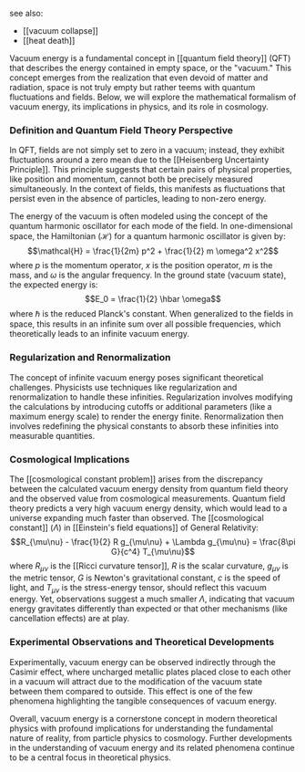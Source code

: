 see also:
- [[vacuum collapse]]
- [[heat death]]


Vacuum energy is a fundamental concept in [[quantum field theory]] (QFT) that describes the energy contained in empty space, or the "vacuum." This concept emerges from the realization that even devoid of matter and radiation, space is not truly empty but rather teems with quantum fluctuations and fields. Below, we will explore the mathematical formalism of vacuum energy, its implications in physics, and its role in cosmology.

### Definition and Quantum Field Theory Perspective

In QFT, fields are not simply set to zero in a vacuum; instead, they exhibit fluctuations around a zero mean due to the [[Heisenberg Uncertainty Principle]]. This principle suggests that certain pairs of physical properties, like position and momentum, cannot both be precisely measured simultaneously. In the context of fields, this manifests as fluctuations that persist even in the absence of particles, leading to non-zero energy.

The energy of the vacuum is often modeled using the concept of the quantum harmonic oscillator for each mode of the field. In one-dimensional space, the Hamiltonian ($\mathcal{H}$) for a quantum harmonic oscillator is given by:
$$\mathcal{H} = \frac{1}{2m} p^2 + \frac{1}{2} m \omega^2 x^2$$
where $p$ is the momentum operator, $x$ is the position operator, $m$ is the mass, and $\omega$ is the angular frequency. In the ground state (vacuum state), the expected energy is:
$$E_0 = \frac{1}{2} \hbar \omega$$
where $\hbar$ is the reduced Planck's constant. When generalized to the fields in space, this results in an infinite sum over all possible frequencies, which theoretically leads to an infinite vacuum energy.

### Regularization and Renormalization

The concept of infinite vacuum energy poses significant theoretical challenges. Physicists use techniques like regularization and renormalization to handle these infinities. Regularization involves modifying the calculations by introducing cutoffs or additional parameters (like a maximum energy scale) to render the energy finite. Renormalization then involves redefining the physical constants to absorb these infinities into measurable quantities.

### Cosmological Implications

The [[cosmological constant problem]] arises from the discrepancy between the calculated vacuum energy density from quantum field theory and the observed value from cosmological measurements. Quantum field theory predicts a very high vacuum energy density, which would lead to a universe expanding much faster than observed. The [[cosmological constant]] ($\Lambda$) in [[Einstein's field equations]] of General Relativity:
$$R_{\mu\nu} - \frac{1}{2} R g_{\mu\nu} + \Lambda g_{\mu\nu} = \frac{8\pi G}{c^4} T_{\mu\nu}$$
where $R_{\mu\nu}$ is the [[Ricci curvature tensor]], $R$ is the scalar curvature, $g_{\mu\nu}$ is the metric tensor, $G$ is Newton's gravitational constant, $c$ is the speed of light, and $T_{\mu\nu}$ is the stress-energy tensor, should reflect this vacuum energy. Yet, observations suggest a much smaller $\Lambda$, indicating that vacuum energy gravitates differently than expected or that other mechanisms (like cancellation effects) are at play.

### Experimental Observations and Theoretical Developments

Experimentally, vacuum energy can be observed indirectly through the Casimir effect, where uncharged metallic plates placed close to each other in a vacuum will attract due to the modification of the vacuum state between them compared to outside. This effect is one of the few phenomena highlighting the tangible consequences of vacuum energy.

Overall, vacuum energy is a cornerstone concept in modern theoretical physics with profound implications for understanding the fundamental nature of reality, from particle physics to cosmology. Further developments in the understanding of vacuum energy and its related phenomena continue to be a central focus in theoretical physics.